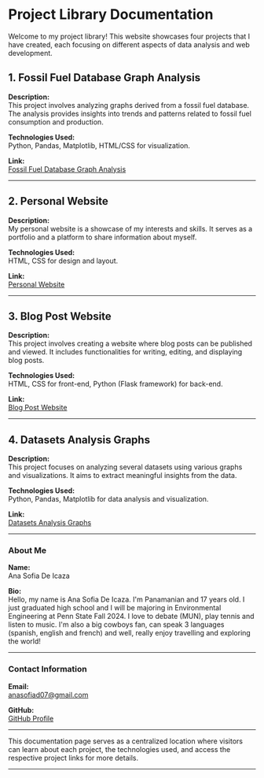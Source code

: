 
# Project Library Documentation

Welcome to my project library! This website showcases four projects that I have created, each focusing on different aspects of data analysis and web development.

## 1. Fossil Fuel Database Graph Analysis

**Description:**  
This project involves analyzing graphs derived from a fossil fuel database. The analysis provides insights into trends and patterns related to fossil fuel consumption and production.

**Technologies Used:**  
Python, Pandas, Matplotlib, HTML/CSS for visualization.

**Link:**  
[Fossil Fuel Database Graph Analysis](https://anasofiade07.github.io/environmental-data-project/fossil_fuel_analysis.html)

---

## 2. Personal Website

**Description:**  
My personal website is a showcase of my interests and skills. It serves as a portfolio and a platform to share information about myself.

**Technologies Used:**  
HTML, CSS for design and layout.

**Link:**  
[Personal Website](https://anasofiade07.github.io/environmental-data-project/personal_website.html)

---

## 3. Blog Post Website

**Description:**  
This project involves creating a website where blog posts can be published and viewed. It includes functionalities for writing, editing, and displaying blog posts.

**Technologies Used:**  
HTML, CSS for front-end, Python (Flask framework) for back-end.

**Link:**  
[Blog Post Website](https://anasofiade07.github.io/environmental-data-project/blog_website.html)

---

## 4. Datasets Analysis Graphs

**Description:**  
This project focuses on analyzing several datasets using various graphs and visualizations. It aims to extract meaningful insights from the data.

**Technologies Used:**  
Python, Pandas, Matplotlib for data analysis and visualization.

**Link:**  
[Datasets Analysis Graphs](https://anasofiade07.github.io/environmental-data-project/datasets_analysis.html)

---

### About Me

**Name:**  
Ana Sofia De Icaza

**Bio:**  
Hello, my name is Ana Sofia De Icaza. I'm Panamanian and 17 years old. I just graduated high school and I will be majoring in Environmental Engineering at Penn State Fall 2024. I love to debate (MUN), play tennis and listen to music. I'm also a big cowboys fan, can speak 3 languages (spanish, english and french) and well, really enjoy travelling and exploring the world!

---

### Contact Information

**Email:**  
anasofiad07@gmail.com

**GitHub:**  
[GitHub Profile](https://github.com/anasofiade07)

---

This documentation page serves as a centralized location where visitors can learn about each project, the technologies used, and access the respective project links for more details.

---
